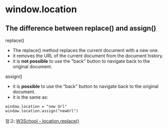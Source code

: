 # window.location

## The difference between replace() and assign()

replace()

- The replace() method replaces the current document with a new one.
- it removes the URL of the current document from the document history.
- it is **not possible** to use the "back" button to navigate back to the original document.

assign()

- it is **possible** to use the "back" button to navigate back to the original document.
- it is the same as:

```
window.location = "new Url"
window.location.assign("newUrl")
```

참고: [W3School - location.replace()](https://www.w3schools.com/jsref/met_loc_replace.asp)

